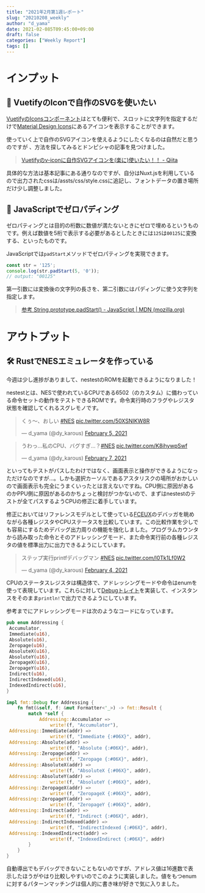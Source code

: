```yaml
---
title: "2021年2月第1週レポート"
slug: "20210208_weekly"
author: "d_yama"
date: 2021-02-085T09:45:00+09:00
draft: false
categories: ["Weekly Report"]
tags: []
---
```


# インプット

## 📝 VuetifyのIconで自作のSVGを使いたい
[VuetifyのIconsコンポーネント](https://vuetifyjs.com/en/components/icons/)はとても便利で、スロットに文字列を指定するだけで[Material Design Icons](https://materialdesignicons.com/)にあるアイコンを表示することができます。

使っていく上で自作のSVGアイコンを使えるようにしたくなるのは自然だと思うのですが
、方法を探してみるとドンピシャの記事を見つけました。

> [Vuetifyのv-iconに自作SVGアイコンを(楽に)使いたい！！ - Qiita](https://qiita.com/reud/items/d47c4de86f591b59df09)

具体的な方法は基本記事にある通りなのですが、自分はNuxt.jsを利用しているので出力されたcssは/assts/css/style.cssに追記し、フォントデータの置き場所だけ少し調整しました。

## 📝 JavaScriptでゼロパディング
ゼロパティングとは目的の桁数に数値が満たないときにゼロで埋めるというものです。例えば数値を5桁で表示する必要があるとしたときには`125`は`00125`に変換する、といったものです。

JavaScriptでは`padStart`メソッドでゼロパティングを実現できます。

```javascript
const str = '125';
console.log(str.padStart(5, '0'));
// output: "00125"
```

第一引数には変換後の文字列の長さを、第二引数にはパディングに使う文字列を指定します。

> [参考 String.prototype.padStart() - JavaScript | MDN (mozilla.org)](https://developer.mozilla.org/ja/docs/Web/JavaScript/Reference/Global_Objects/String/padStart)

# アウトプット

## 🛠️ RustでNESエミュレータを作っている

今週は少し進捗がありまして、nestestのROMを起動できるようになりました！

nestestとは、NESで使われているCPUである6502（のカスタム）に備わっている命令セットの動作をテストできるROMです。命令実行時のフラグやレジスタ状態を確認してくれるスグレモノです。

<blockquote class="twitter-tweet"><p lang="ja" dir="ltr">くぅ〜、おしい <a href="https://twitter.com/hashtag/NES?src=hash&amp;ref_src=twsrc%5Etfw">#NES</a> <a href="https://t.co/50XSNIKW8R">pic.twitter.com/50XSNIKW8R</a></p>&mdash; d_yama (@dy_karous) <a href="https://twitter.com/dy_karous/status/1357757810604273664?ref_src=twsrc%5Etfw">February 5, 2021</a></blockquote> <script async src="https://platform.twitter.com/widgets.js" charset="utf-8"></script>

<blockquote class="twitter-tweet"><p lang="ja" dir="ltr">うわっ…私のCPU、バグすぎ…？<a href="https://twitter.com/hashtag/NES?src=hash&amp;ref_src=twsrc%5Etfw">#NES</a> <a href="https://t.co/K8ihywpSwf">pic.twitter.com/K8ihywpSwf</a></p>&mdash; d_yama (@dy_karous) <a href="https://twitter.com/dy_karous/status/1358244192414179331?ref_src=twsrc%5Etfw">February 7, 2021</a></blockquote> <script async src="https://platform.twitter.com/widgets.js" charset="utf-8"></script>

といってもテストがパスしたわけではなく、画面表示と操作ができるようになっただけなのですが…。しかも選択カーソルであるアスタリスクの場所がおかしいので画面表示も完全にうまくいったとは言えないですね。CPU側に原因があるのかPPU側に原因があるのかちょっと検討がつかないので、まずはnestestのテストが全てパスするようCPUの修正に着手しています。

修正においてはリファレンスモデルとして使っている[FCEUX](http://fceux.com/web/home.html)のデバッガを眺めながら各種レジスタやCPUステータスを比較しています。この比較作業を少しでも容易にするためデバッグ出力周りの機能を強化しました。プログラムカウンタから読み取った命令とそのアドレッシングモード、また命令実行前の各種レジスタの値を標準出力に出力できるようにしています。

<blockquote class="twitter-tweet"><p lang="ja" dir="ltr">ステップ実行printfデバッグマン <a href="https://twitter.com/hashtag/NES?src=hash&amp;ref_src=twsrc%5Etfw">#NES</a> <a href="https://t.co/l0Tk1Lf0W2">pic.twitter.com/l0Tk1Lf0W2</a></p>&mdash; d_yama (@dy_karous) <a href="https://twitter.com/dy_karous/status/1357344354587709440?ref_src=twsrc%5Etfw">February 4, 2021</a></blockquote> <script async src="https://platform.twitter.com/widgets.js" charset="utf-8"></script>

CPUのステータスレジスタは構造体で、アドレッシングモードや命令はenumを使って表現しています。これらに対して[Debugトレイト](https://doc.rust-lang.org/std/fmt/trait.Debug.html)を実装して、インスタンスをそのまま`println!`で出力できるようにしています。

参考までにアドレッシングモードは次のようなコードになっています。

```rust
pub enum Addressing {  
 Accumulator,  
 Immediate(u16),  
 Absolute(u16),  
 Zeropage(u16),  
 AbsoluteX(u16),  
 AbsoluteY(u16),  
 ZeropageX(u16),  
 ZeropageY(u16),  
 Indirect(u16),  
 IndirectIndexed(u16),  
 IndexedIndirect(u16),  
}  
  
impl fmt::Debug for Addressing {  
    fn fmt(&self, f: &mut Formatter<'_>) -> fmt::Result {  
        match *self {  
            Addressing::Accumulator =>  
                write!(f, "Accumulator"),  
 Addressing::Immediate(addr) =>  
                write!(f, "Immediate {:#06X}", addr),  
 Addressing::Absolute(addr) =>  
                write!(f, "Absolute {:#06X}", addr),  
 Addressing::Zeropage(addr) =>  
                write!(f, "Zeropage {:#06X}", addr),  
 Addressing::AbsoluteX(addr) =>  
                write!(f, "AbsoluteX {:#06X}", addr),  
 Addressing::AbsoluteY(addr) =>  
                write!(f, "AbsoluteY {:#06X}", addr),  
 Addressing::ZeropageX(addr) =>  
                write!(f, "ZeropageX {:#06X}", addr),  
 Addressing::ZeropageY(addr) =>  
                write!(f, "ZeropageY {:#06X}", addr),  
 Addressing::Indirect(addr) =>  
                write!(f, "Indirect {:#06X}", addr),  
 Addressing::IndirectIndexed(addr) =>  
                write!(f, "IndirectIndexed {:#06X}", addr),  
 Addressing::IndexedIndirect(addr) =>  
                write!(f, "IndexedIndirect {:#06X}", addr)  
        }  
    }  
}
```

自動導出でもデバッグできないこともないのですが、アドレス値は16進数で表示したほうがやはり比較しやすいのでこのように実装しました。値をもつenumに対するパターンマッチングは個人的に書き味が好きで気に入りました。
